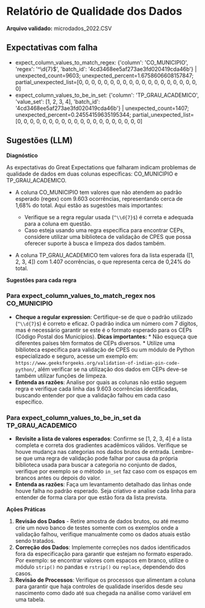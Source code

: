 # Relatório de Qualidade dos Dados

**Arquivo validado:** microdados_2022.CSV

## Expectativas com falha
- expect_column_values_to_match_regex: {'column': 'CO_MUNICIPIO', 'regex': '^\\d{7}$', 'batch_id': '4cd3468ee5af273ae3fd020419cda46b'} | unexpected_count=9603; unexpected_percent=1.6758606608157847; partial_unexpected_list=[0, 0, 0, 0, 0, 0, 0, 0, 0, 0, 0, 0, 0, 0, 0, 0, 0, 0, 0, 0]
- expect_column_values_to_be_in_set: {'column': 'TP_GRAU_ACADEMICO', 'value_set': [1, 2, 3, 4], 'batch_id': '4cd3468ee5af273ae3fd020419cda46b'} | unexpected_count=1407; unexpected_percent=0.24554159635195344; partial_unexpected_list=[0, 0, 0, 0, 0, 0, 0, 0, 0, 0, 0, 0, 0, 0, 0, 0, 0, 0, 0, 0]

## Sugestões (LLM)
**Diagnóstico**

As expectativas do Great Expectations que falharam indicam problemas de qualidade de dados em duas colunas específicas: CO_MUNICIPIO e TP_GRAU_ACADEMICO.

*   A coluna CO_MUNICIPIO tem valores que não atendem ao padrão esperado (regex) com 9.603 ocorrências, representando cerca de 1,68% do total.
    Aqui estão as sugestões mais importantes:

    *   Verifique se a regra regular usada (`^\\d{7}$`) é correta e adequada para a coluna em questão.
    *   Caso esteja usando uma regra específica para encontrar CEPs, considere utilizar uma biblioteca de validação de CPES que possa oferecer suporte à busca e limpeza dos dados também.
*   A coluna TP_GRAU_ACADEMICO tem valores fora da lista esperada ([1, 2, 3, 4]) com 1.407 ocorrências, o que representa cerca de 0,24% do total.

**Sugestões para cada regra**

### Para expect_column_values_to_match_regex nos CO_MUNICIPIO

*   **Cheque a regular expression**: Certifique-se de que o padrão utilizado (`^\\d{7}$`) é correto e eficaz. O padrão indica um número com 7 dígitos, mas é necessário garantir se este é o formato esperado para os CEPs (Código Postal dos Municípios).
    **Dicas importantes:**
        *   Não esqueça que diferentes países têm formatos de CEPs diversos.
        *   Utilize uma biblioteca específica para validação de CPES ou um módulo de Python especializado e seguro, acesse um exemplo em: `https://www.geeksforgeeks.org/validation-of-indian-pin-code-python/`, além verificar se na utilização dos dados em CEPs deve-se também utilizar funções de limpeza.
*   **Entenda as razões**: Analise por quais as colunas não estão seguem regra e verifique cada linha das 9.603 ocorrências identificadas, buscando entender por que a validação falhou em cada caso específico.

### Para expect_column_values_to_be_in_set da TP_GRAU_ACADEMICO

*   **Revisite a lista de valores esperados**: Confirme se [1, 2, 3, 4] é a lista completa e correta dos gradientes acadêmicos válidos. Verifique se houve mudança nas categorias nos dados brutos de entrada.
    Lembre-se que uma regra de validação pode falhar por causa da própria biblioteca usada para buscar a categoria no conjunto de dados, verifique por exemplo se o método `in_set` faz caso com os espaços em brancos antes ou depois do valor.
*   **Entenda as razões**: Faça um levantamento detalhado das linhas onde houve falha no padrão esperado. Seja criativo e analise cada linha para entender de forma clara por que estão fora da lista prevista.

**Ações Práticas**

1.  **Revisão dos Dados** - Retire amostra de dados brutos, ou até mesmo crie um novo banco de testes somente com os exemplos onde a validação falhou, verifique manualmente como os dados atuais estão sendo tratados.
2.  **Correção dos Dados**: Implemente correções nos dados identificados fora da especificação para garantir que estejam no formato esperado. Por exemplo: se encontrar valores com espacos em branco, utilize o módulo `strip()` no pandas e `rstrip()` ou `replace`, dependendo dos casos.
3.  **Revisão de Processos**: Verifique os processos que alimentam a coluna para garantir que haja controles de qualidade inseridos desde seu nascimento como dado até sua chegada na análise como variável em uma tabela.
